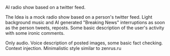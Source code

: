 AI radio show based on a twitter feed.

The Idea is a mock radio show based on a person's twitter feed.
Light background music and AI generated "Breaking News" interruptions as soon as the person tweets, reposts.
Some basic description of the user's activity with some ironic comments.

Only audio. Voice description of posted images, some basic fact checking. Context injection.
Minimalistic style similar to zenrus.ru


